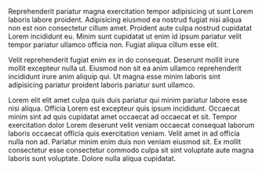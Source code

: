 Reprehenderit pariatur magna exercitation tempor adipisicing ut sunt Lorem laboris labore proident. Adipisicing eiusmod ea nostrud fugiat nisi aliqua non est non consectetur cillum amet. Proident aute culpa nostrud cupidatat Lorem incididunt eu. Minim sunt cupidatat ut enim id ipsum pariatur velit tempor pariatur ullamco officia non. Fugiat aliqua cillum esse elit.

Velit reprehenderit fugiat enim ex in do consequat. Deserunt mollit irure mollit excepteur nulla ut. Eiusmod non sit ea anim ullamco reprehenderit incididunt irure anim aliquip qui. Ut magna esse minim laboris sint adipisicing pariatur proident laboris pariatur sunt ullamco.

Lorem elit elit amet culpa quis duis pariatur qui minim pariatur labore esse nisi aliqua. Officia Lorem est excepteur quis ipsum incididunt. Occaecat minim sint ad quis cupidatat amet occaecat ad occaecat et sit. Tempor exercitation dolor Lorem deserunt velit veniam occaecat consequat laborum laboris occaecat officia quis exercitation veniam. Velit amet in ad officia nulla non ad. Pariatur minim enim duis non veniam eiusmod sit. Ex mollit consectetur esse consectetur commodo culpa sit sint voluptate aute magna laboris sunt voluptate. Dolore nulla aliqua cupidatat.